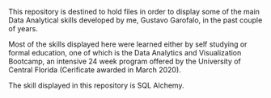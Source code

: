 This repository is destined to hold files in order to display some of the main Data Analytical skills developed by me, Gustavo Garofalo, in the past couple of years. 

Most of the skills displayed here were learned either by self studying or formal education, one of which is the Data Analytics and Visualization Bootcamp, an intensive 24 week program offered by the University of Central Florida (Cerificate awarded in March 2020).

The skill displayed in this repository is SQL Alchemy.
